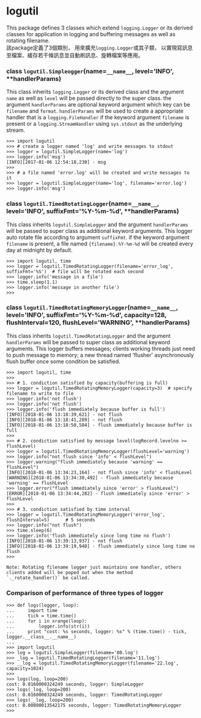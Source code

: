 # logutil
This package defines 3 classes which extend ``logging.Logger`` or its derived classes for application in logging and buffering messages as well as rotating filename.<br />
該package定義了3個類別， 用來擴充``logging.Logger``或其子類， 以實現寫訊息至檔案、緩存若干條訊息並自動刷訊息、旋轉檔案等應用。


### class ``logutil.Simpleogger``(name=`__name__`, level='INFO', **handlerParams)
This class inherits ``logging.Logger`` or its derived class and the argument `name` as well as `level` will be passed directly to the super class. the argument `handlerParams` are optional keyword argument which key can be `filename` and `format`. `handlerParams` will be used to create a appropriate handler that is a `logging.FileHandler` if the keyword argument `filename` is present or a `logging.StreamHandler` using `sys.stdout` as the underlying stream.
```
>>> import logutil
>>> # create a logger named 'log' and write messages to stdout
>>> logger = logutil.SimpleLogger(name='log')
>>> logger.info('msg')
[INFO][2017-01-06 12:54:18,230] - msg
>>>
>>> # a file named 'error.log' will be created and write messages to it
>>> logger = logutil.SimpleLogger(name='log', filename='error.log')
>>> logger.info('msg')
```

### class ``logutil.TimedRotatingLogger``(name=`__name__`, level='INFO',  suffixFmt='%Y-%m-%d', **handlerParams)
This class inherits ``logutil.SimpleLogger`` and the argument `handlerParams` will be passed to super class as additional keyword arguments. This logger auto rotate file according to argument `suffixFmt`. if the keyword argument `filename` is present, a file named `{filename}.%Y-%m-%d` will be created every day
at midnight by default.
```
>>> import logutil, time
>>> logger = logutil.TimedRotatingLogger(filename='error_log', suffixFmt='%S')  # file will be rotated each second
>>> logger.info('message in a file')
>>> time.sleep(1.1)
>>> logger.info('message in another file')
>>>
```

### class ``logutil.TimedRotatingMemoryLogger``(name=`__name__`, level='INFO', suffixFmt='%Y-%m-%d', capacity=128, flushInterval=120, flushLevel='WARNING', **handlerParams)
This class inherits ``logutil.TimedRotatingLogger`` and the argument `handlerParams` will be passed to super class as additional keyword arguments. This logger buffers messages; clients working threads just need to push message to memory; a new thread named 'flusher' asynchronously flush buffer once some condition be satisfied.
```
>>> import logutil, time
>>>
>>> # 1. condiction satisfied by capacity(buffering is full)
>>> logger = logutil.TimedRotatingMemoryLogger(capacity=3)  # specify filename to write to file
>>> logger.info('not flush')
>>> logger.info('not flush')
>>> logger.info('flush immediately because buffer is full')
[INFO][2018-01-06 13:18:39,621] - not flush
[INFO][2018-01-06 13:18:41,289] - not flush
[INFO][2018-01-06 13:18:50,584] - flush immediately because buffer is full
>>>
>>> # 2. condiction satisfied by message level(logRecord.levelno >= flushLevel)
>>> logger = logutil.TimedRotatingMemoryLogger(flushLevel='warning')
>>> logger.info("not flush since 'info' < flushLevel")
>>> logger.warning("flush immediately because 'warning' == flushLevel")
[INFO][2018-01-06 13:34:23,164] - not flush since 'info' < flushLevel
[WARNING][2018-01-06 13:34:30,492] - flush immediately because 'warning' == flushLevel
>>> logger.error("flush immediately since 'error' > flushLevel")
[ERROR][2018-01-06 13:34:44,282] - flush immediately since 'error' > flushLevel
>>>
>>> # 3. condiction satisfied by time interval
>>> logger = logutil.TimedRotatingMemoryLogger('error_log', flushInterval=5)      # 5 seconds
>>> logger.info("not flush")
>>> time.sleep(6)
>>> logger.info('flush immediately since long time no flush')
[INFO][2018-01-06 13:39:13,937] - not flush
[INFO][2018-01-06 13:39:19,940] - flush immediately since long time no flush
>>>

Note: Rotating filename logger just maintains one handler, others clients added will be poped out when the method 
`._rotate_handler()` be called. 
```
### Comparison of performance of three types of logger
```
>>> def logs(logger, loop):
...     import time
...     tick = time.time()
...     for i in xrange(loop):
...         logger.info(str(i))
...     print "cost: %s seconds, logger: %s" % (time.time() - tick, logger.__class__.__name__)
...
>>> import logutil
>>> log = logutil.SimpleLogger(filename='00.log')
>>> _log = logutil.TimedRotatingLogger(filename='11.log')
>>> __log = logutil.TimedRotatingMemoryLogger(filename='22.log', capacity=1024)
>>>
>>> logs(log, loop=200)
cost: 0.0160000324249 seconds, logger: SimpleLogger
>>> logs(_log, loop=200)
cost: 0.0160000324249 seconds, logger: TimedRotatingLogger
>>> logs(__log, loop=200)
cost: 0.00800013542175 seconds, logger: TimedRotatingMemoryLogger
>>>
```
